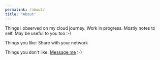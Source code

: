 ```yaml
---
permalink: /about/
title: "About"
---
```

Things I observed on my cloud journey. Work in progress. Mostly notes to self. May be useful to you too :-)

Things you like: Share with your network

Things you don't like: [Message me](https://twitter.com/pieter_de_bruin) :-)
